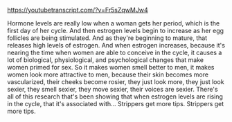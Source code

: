 https://youtubetranscript.com/?v=Fr5sZqwMJw4

 Hormone levels are really low when a woman gets her period, which is the first day of her cycle. And then estrogen levels begin to increase as her egg follicles are being stimulated. And as they're beginning to mature, that releases high levels of estrogen. And when estrogen increases, because it's nearing the time when women are able to conceive in the cycle, it causes a lot of biological, physiological, and psychological changes that make women primed for sex. So it makes women smell better to men, it makes women look more attractive to men, because their skin becomes more vascularized, their cheeks become rosier, they just look more, they just look sexier, they smell sexier, they move sexier, their voices are sexier. There's all of this research that's been showing that when estrogen levels are rising in the cycle, that it's associated with... Strippers get more tips. Strippers get more tips.